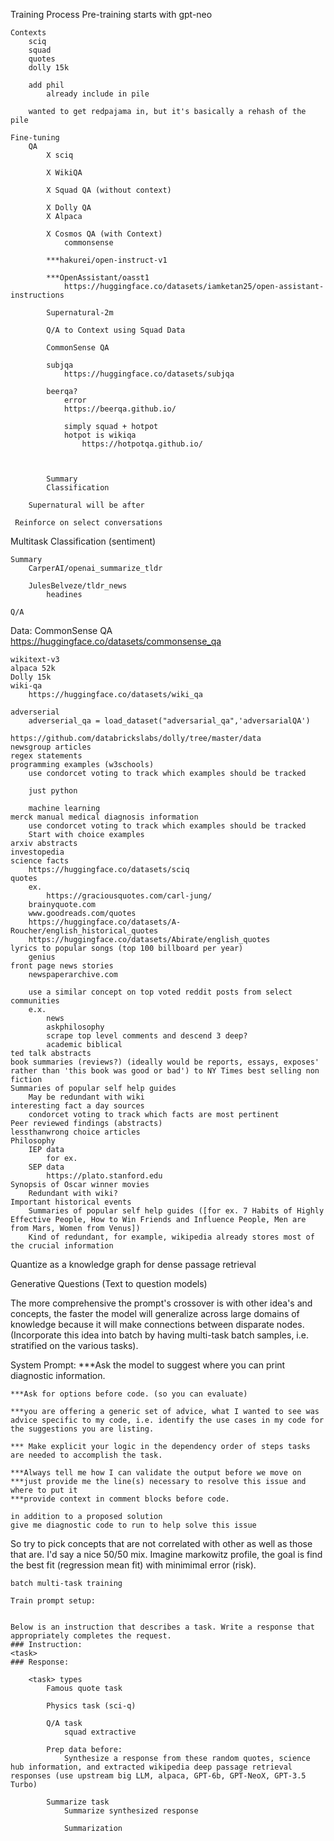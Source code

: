 
Training Process
	Pre-training
		starts with gpt-neo
	
	Contexts
		sciq
		squad
		quotes
		dolly 15k
					
		add phil
			already include in pile
			
		wanted to get redpajama in, but it's basically a rehash of the pile
		
	Fine-tuning
		QA
			X sciq
			
			X WikiQA
			
			X Squad QA (without context)
			
			X Dolly QA
			X Alpaca
			
			X Cosmos QA (with Context)
				commonsense
				
			***hakurei/open-instruct-v1
			
			***OpenAssistant/oasst1
				https://huggingface.co/datasets/iamketan25/open-assistant-instructions
			
			Supernatural-2m
			
			Q/A to Context using Squad Data
			
			CommonSense QA
			
			subjqa
				https://huggingface.co/datasets/subjqa
			
			beerqa?
				error
				https://beerqa.github.io/
				
				simply squad + hotpot
				hotpot is wikiqa
					https://hotpotqa.github.io/
			
			
			
			Summary
			Classification
			
		Supernatural will be after

	 Reinforce on select conversations

Multitask
	Classification (sentiment)
	
	Summary
		CarperAI/openai_summarize_tldr
		
		JulesBelveze/tldr_news
			headines
		
	Q/A

Data:
	CommonSense QA
		https://huggingface.co/datasets/commonsense_qa
		
	wikitext-v3
	alpaca 52k
	Dolly 15k
	wiki-qa
		https://huggingface.co/datasets/wiki_qa
		
	adverserial
		adverserial_qa = load_dataset("adversarial_qa",'adversarialQA')
		
	https://github.com/databrickslabs/dolly/tree/master/data
	newsgroup articles
	regex statements
	programming examples (w3schools)
		use condorcet voting to track which examples should be tracked
		
		just python
		
		machine learning
	merck manual medical diagnosis information
		use condorcet voting to track which examples should be tracked
		Start with choice examples
	arxiv abstracts
	investopedia
	science facts
		https://huggingface.co/datasets/sciq
	quotes
		ex.
			https://graciousquotes.com/carl-jung/
		brainyquote.com
		www.goodreads.com/quotes
		https://huggingface.co/datasets/A-Roucher/english_historical_quotes
		https://huggingface.co/datasets/Abirate/english_quotes
	lyrics to popular songs (top 100 billboard per year)
		genius
	front page news stories
		newspaperarchive.com
		
		use a similar concept on top voted reddit posts from select communities
		e.x.
			news
			askphilosophy
			scrape top level comments and descend 3 deep?
			academic biblical
	ted talk abstracts
	book summaries (reviews?) (ideally would be reports, essays, exposes' rather than 'this book was good or bad') to NY Times best selling non fiction
	Summaries of popular self help guides
		May be redundant with wiki	
	interesting fact a day sources
		condorcet voting to track which facts are most pertinent
	Peer reviewed findings (abstracts)
	lessthanwrong choice articles
	Philosophy
		IEP data
			for ex.
		SEP data
			https://plato.stanford.edu
	Synopsis of Oscar winner movies
		Redundant with wiki?
	Important historical events
		Summaries of popular self help guides ([for ex. 7 Habits of Highly Effective People, How to Win Friends and Influence People, Men are from Mars, Women from Venus])
		Kind of redundant, for example, wikipedia already stores most of the crucial information

Quantize as a knowledge graph for dense passage retrieval

Generative Questions (Text to question models)

The more comprehensive the prompt's crossover is with other idea's and concepts, the faster the model will generalize across large domains of knowledge because it will make connections between disparate nodes. (Incorporate this idea into batch by having multi-task batch samples, i.e. stratified on the various tasks).

System Prompt:
	***Ask the model to suggest where you can print diagnostic information.

	***Ask for options before code. (so you can evaluate)

	***you are offering a generic set of advice, what I wanted to see was advice specific to my code, i.e. identify the use cases in my code for the suggestions you are listing.
	
	*** Make explicit your logic in the dependency order of steps tasks are needed to accomplish the task.
	
	***Always tell me how I can validate the output before we move on
	***just provide me the line(s) necessary to resolve this issue and where to put it
	***provide context in comment blocks before code.
	
	in addition to a proposed solution
	give me diagnostic code to run to help solve this issue
	
So try to pick concepts that are not correlated with other as well as those that are.  I'd say a nice 50/50 mix.  Imagine markowitz profile, the goal is find the best fit (regression mean fit) with minimimal error (risk).

	batch multi-task training

	Train prompt setup:
	
	
	Below is an instruction that describes a task. Write a response that appropriately completes the request.
	### Instruction:
	<task>
	### Response:

		<task> types
			Famous quote task
		
			Physics task (sci-q)
		
			Q/A task
				squad extractive
		
			Prep data before:
				Synthesize a response from these random quotes, science hub information, and extracted wikipedia deep passage retrieval responses (use upstream big LLM, alpaca, GPT-6b, GPT-NeoX, GPT-3.5 Turbo)
		
			Summarize task
				Summarize synthesized response
				
				Summarization
				
				